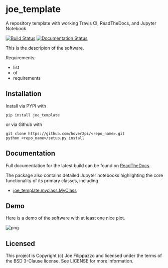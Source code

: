 # joe_template
A repository template with working Travis CI, ReadTheDocs, and Jupyter Notebook

[![Build Status](https://travis-ci.org/hover2pi/joe_template.svg?branch=master)](https://travis-ci.org/hover2pi/joe_template)
[![Documentation Status](https://readthedocs.org/projects/joe_template/badge/?version=latest)](https://joe_template.readthedocs.io/en/latest/?badge=latest)

This is the descripion of the software.

Requirements:
- list
- of
- requirements

## Installation

Install via PYPI with

```
pip install joe_template
```

or via Github with

```
git clone https://github.com/hover2pi/<repo_name>.git
python <repo_name>/setup.py install
```

## Documentation

Full documentation for the latest build can be found on [ReadTheDocs](https://joe_template.readthedocs.io/en/latest/).

The package also contains detailed Jupyter notebooks highlighting the core functionality of its primary classes, including

- [joe_template.myclass.MyClass](https://github.com/hover2pi/joe_template/blob/master/joe_template/notebooks/notebook.ipynb)

## Demo

Here is a demo of the software with at least one nice plot.

![png](joe_template/figures/demo.png)

## Licensed

This project is Copyright (c) Joe Filippazzo and licensed under the terms of the BSD 3-Clause license. See LICENSE for more information.
